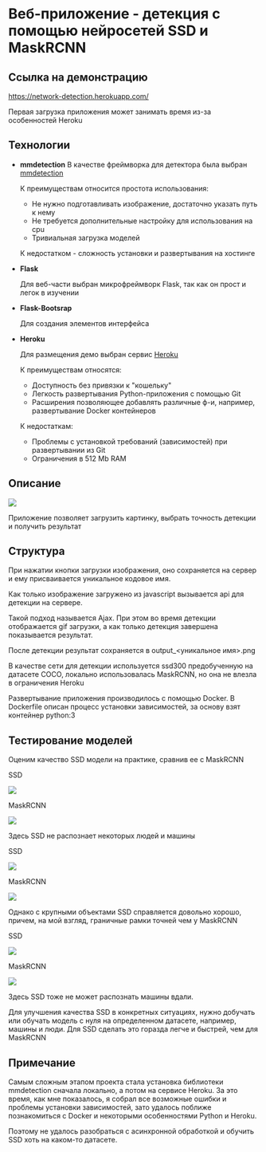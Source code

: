 # Веб-приложение - детекция с помощью нейросетей SSD и MaskRCNN

## Ссылка на демонстрацию

https://network-detection.herokuapp.com/

Первая загрузка приложения может занимать время из-за особенностей Heroku

## Технологии

- **mmdetection**
    В качестве фреймворка для детектора была выбран <a href="https://github.com/open-mmlab/mmdetection"> mmdetection </a>

    К преимуществам относится простота использования:

    - Не нужно подготавливать изображение, достаточно указать путь к нему
    - Не требуется дополнительные настройку для использования на cpu
    - Тривиальная загрузка моделей

    К недостатком - сложность установки и развертывания на хостинге

- **Flask**

    Для веб-части выбран микрофреймворк Flask, так как он прост и легок в изучении

- **Flask-Bootsrap**

    Для создания элементов интерфейса

- **Heroku**

    Для размещения демо выбран сервис <a href="https://www.heroku.com/"> Heroku </a>

    К преимуществам относятся:

    - Доступность без привязки к "кошельку"
    - Легкость развертывания Python-приложения с помощью Git
    - Расширения позволяющее добавлять различные ф-и, например, развертывание Docker контейнеров

    К недостаткам:

    - Проблемы с установкой требований (зависимостей) при развертывании из Git
    - Ограничения в 512 Mb RAM

## Описание

<img src="docs/home.PNG"/>

Приложение позволяет загрузить картинку, выбрать точность детекции и получить результат

## Структура

При нажатии кнопки загрузки изображения, оно сохраняется на сервер и ему присваивается уникальное кодовое имя.

Как только изображение загружено из javascript вызывается api для детекции на сервере.

Такой подход называется Ajax. При этом во время детекции отображается gif загрузки, а как только детекция завершена
показывается результат.

После детекции результат сохраняется в output_<уникальное имя>.png

В качестве сети для детекции используется ssd300 предобученную на датасете COCO, локально использовалась MaskRCNN,
но она не влезла в ограничения Heroku

Развертывание приложения производилось с помощью Docker. В Dockerfile описан процесс установки зависимостей,
за основу взят контейнер python:3

## Тестирование моделей
Оценим качество SSD модели на практике, сравнив ее с MaskRCNN

SSD

<img src="docs/voronezh.png"/>

MaskRCNN

<img src="docs/voronezh_mask.png"/>

Здесь SSD не распознает некоторых людей и машины

SSD

<img src="docs/catdog.png"/>

MaskRCNN

<img src="docs/catdog_mask.png"/>

Однако с крупными объектами SSD справляется довольно хорошо, причем, на мой взгляд, граничные рамки точней чем у
MaskRCNN

SSD

<img src="docs/cars.png"/>

MaskRCNN

<img src="docs/cars_mask.png"/>

Здесь SSD тоже не может распознать машины вдали.

Для улучшения качества SSD в конкретных ситуациях, нужно добучать или обучать модель с нуля на определенном датасете,
например, машины и люди. Для SSD сделать это горазда легче и быстрей, чем для MaskRCNN

## Примечание

Самым сложным этапом проекта стала установка библиотеки mmdetection сначала локально, а потом на сервисе Heroku. За это
время, как мне показалось, я собрал все возможные ошибки и проблемы установки зависимостей, зато удалось
поближе познакомиться с Docker и некоторыми особенностями Python и Heroku.

Поэтому не удалось разобраться с асинхронной обработкой и обучить SSD хоть на каком-то датасете.
